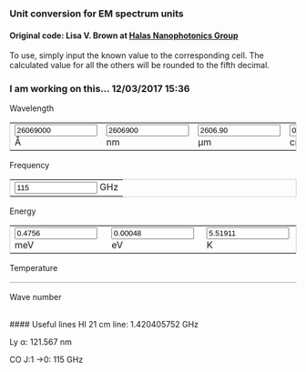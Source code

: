 ### Unit conversion for EM spectrum units
#### Original code: Lisa V. Brown at <a href="http://halas.rice.edu/conversions" target="blank">Halas Nanophotonics Group</a>
To use, simply input the known value to the corresponding cell. The calculated value for all the others will be rounded to the fifth decimal.

### I am working on this... 12/03/2017 15:36

<form name="conversion">
Wavelength
<table cellpadding="2" align="center" style="border-width:1px" bordercolor="#CCCCCC">
<tr>
<td><input name="A" onkeyup="angstrom_to_all(false, false)" value="26069000" size="15"> &#8491; </td>          
<td><input name="nm" onkeyup="nmconvert()" value="2606900" size="15"> nm </td>
<td><input name="um" onkeyup="umconvert()" value="2606.90" size="15"> &#181;m </td>
<td><input name="cm" onkeyup="cmconvert()" value="0.26069" size="15"> cm </td>
</tr></table>
Frequency
<table cellpadding="2" align="center" style="border-width:1px" bordercolor="#CCCCCC">
<tr>
<td><input name="GHz" onkeyup="GHzconvert()" value="115" size="15"> GHz </td>
</tr></table>
Energy
<table cellpadding="2" align="center" style="border-width:1px" bordercolor="#CCCCCC">
<tr>
<td><input name="meV" onkeyup="meV_to_all(false, false)" value="0.4756" size="15"> meV </td>
<td><input name="eV" onkeyup="eVconvert()" value="0.00048" size="15"> eV </td>
<td><input name="T" onkeyup="Tconvert()" value="5.51911" size="15"> K </td>
</tr></table>
Temperature
<table cellpadding="2" align="center" style="border-width:1px" bordercolor="#CCCCCC">
<tr>

</tr></table>
Wave number
</form>

<script language="javascript">
// Constants
c = 299792458;
h = 4.135667516e-15;
hc = h*c;
c_AGHz = 2.99792458e9;
hc_meVA = 1.23984193e7;
h_meV_GHz = 4.135667662e-21;
kB_meV_K = 8.6173303e-2;

function roundfive(num){
return (num.toFixed(5))
}

// Wavelength
function angstrom_to_all(from_E, from_f, from_W=10){
    with (document.conversion){
        if (! from_E) {
            meV.value=(hc_meVA/A.value).toFixed(5);
            meV_to_all(true, false)
        }
        if (! from_f) {
            GHz.value=(c_AGHz/A.value).toFixed(5);
        }
        if (from_W != 9) {
            nm.value=(A.value*(1e-1)).toFixed(5);
        }
        if (from_W != 6) {
            um.value=(A.value*(1e-4)).toFixed(5);
        }
        if (from_W != 2) {
            cm.value=(A.value*(1e-8)).toFixed(5);
        }
    }
}
function nmconvert(){
    with (document.conversion){
        A.value=(nm.value*10).toFixed(5);
        angstrom_to_all(false, false, from_W=9);
    }
}
function umconvert(){
    with (document.conversion){
        A.value=(um.value*1e4).toFixed(5);
        angstrom_to_all(false, false, from_W=6);
    }
}
function cmconvert(){
    with (document.conversion){
        A.value=(cm.value*1e8).toFixed(5);
        angstrom_to_all(false, false, from_W=2);
    }
}

// Energy
function meV_to_all(from_W, from_f, from_E=3){
    with (document.conversion){
        if (! from_W) {
            A.value = (hc_meVA/meV.value).toFixed(5);
            angstrom_to_all(true, false)
        }
        if (! from_f) {
            GHz.value = (meV.value/h_meV_GHz).toFixed(5);
        }
        if (from_E != 0) {
            eV.value = (meV.value*(1e-3)).toFixed(5);
        }
        if (from_E != 'T') {
            T.value = (meV.value/kB_meV_K).toFixed(5);
        }
    }
}
function eVconvert(){
    with (document.conversion){
        meV.value = (eV.value*(1e3)).toFixed(5);
        meV_to_all(false, false, from_E=0)
    }
}
function Tconvert(){
    with (document.conversion){
        meV.value = (kB_meV_K*T.value).toFixed(5);
        meV_to_all(false, false, from_E='T')
    }
}

// Frequency
function GHzconvert(){
with (document.conversion){
eV.value=roundfive(h*GHz.value*(1e9));
meV.value=roundfive(h*GHz.value*(1e9)*(1e3));
T.value=roundfive(h/kB*GHz.value*(1e9));
A.value=roundfive(c/GHz.value*(1e-9)*(1e10));
nm.value=roundfive(c/GHz.value*(1e-9)*(1e9));
um.value=roundfive(c/GHz.value*(1e-9)*(1e6));
cm.value=roundfive(c/GHz.value*(1e-9)*(1e2));
}}

</script>
<br>
#### Useful lines
HI 21 cm line: 1.420405752 GHz

Ly	&alpha;: 121.567 nm

CO J:1	&rarr;0: 115 GHz
